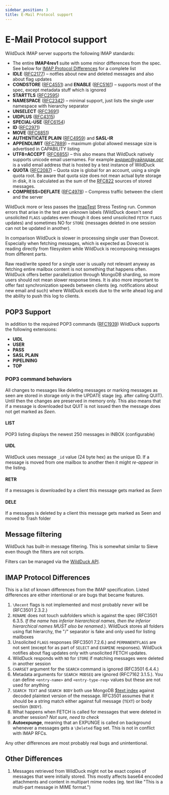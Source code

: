 ```yaml
---
sidebar_position: 3
title: E-Mail Protocol support
---
```


# E-Mail Protocol support

WildDuck IMAP server supports the following IMAP standards:

-   The entire **IMAP4rev1** suite with some minor differences from the spec. See below for [IMAP Protocol Differences](#imap-protocol-differences) for a complete
    list
-   **IDLE** ([RFC2177](https://tools.ietf.org/html/rfc2177)) – notfies about new and deleted messages and also about flag updates
-   **CONDSTORE** ([RFC4551](https://tools.ietf.org/html/rfc4551)) and **ENABLE** ([RFC5161](https://tools.ietf.org/html/rfc5161)) – supports most of the spec,
    except metadata stuff which is ignored
-   **STARTTLS** ([RFC2595](https://tools.ietf.org/html/rfc2595))
-   **NAMESPACE** ([RFC2342](https://tools.ietf.org/html/rfc2342)) – minimal support, just lists the single user namespace with hierarchy separator
-   **UNSELECT** ([RFC3691](https://tools.ietf.org/html/rfc3691))
-   **UIDPLUS** ([RFC4315](https://tools.ietf.org/html/rfc4315))
-   **SPECIAL-USE** ([RFC6154](https://tools.ietf.org/html/rfc6154))
-   **ID** ([RFC2971](https://tools.ietf.org/html/rfc2971))
-   **MOVE** ([RFC6851](https://tools.ietf.org/html/rfc6851))
-   **AUTHENTICATE PLAIN** ([RFC4959](https://tools.ietf.org/html/rfc4959)) and **SASL-IR**
-   **APPENDLIMIT** ([RFC7889](https://tools.ietf.org/html/rfc7889)) – maximum global allowed message size is advertised in CAPABILITY listing
-   **UTF8=ACCEPT** ([RFC6855](https://tools.ietf.org/html/rfc6855)) – this also means that WildDuck natively supports unicode email usernames. For example
    [андрис@уайлддак.орг](mailto:андрис@уайлддак.орг) is a valid email address that is hosted by a test instance of WildDuck
-   **QUOTA** ([RFC2087](https://tools.ietf.org/html/rfc2087)) – Quota size is global for an account, using a single quota root. Be aware that quota size does not
    mean actual byte storage in disk, it is calculated as the sum of the [RFC822](https://tools.ietf.org/html/rfc822) sources of stored messages.
-   **COMPRESS=DEFLATE** ([RFC4978](https://tools.ietf.org/html/rfc4978)) – Compress traffic between the client and the server

WildDuck more or less passes the [ImapTest](https://www.imapwiki.org/ImapTest/TestFeatures) Stress Testing run. Common errors that arise in the test are
unknown labels (WildDuck doesn't send unsolicited `FLAGS` updates even though it does send unsolicited `FETCH FLAGS` updates) and sometimes NO for `STORE`
(messages deleted in one session can not be updated in another).

In comparison WildDuck is slower in processing single user than Dovecot. Especially when fetching messages, which is expected as Dovecot is reading directly
from filesystem while WildDuck is recomposing messages from different parts.

Raw read/write speed for a single user is usually not relevant anyway as fetching entire mailbox content is not something that happens often. WildDuck offers
better parallelization through MongoDB sharding, so more users should not mean slower response times. It is also more important to offer fast synchronization
speeds between clients (eg. notifications about new email and such) where WildDuck excels due to the write ahead log and the ability to push this log to
clients.

## POP3 Support

In addition to the required POP3 commands ([RFC1939](https://tools.ietf.org/html/rfc1939)) WildDuck supports the following extensions:

-   **UIDL**
-   **USER**
-   **PASS**
-   **SASL PLAIN**
-   **PIPELINING**
-   **TOP**

### POP3 command behaviors

All changes to messages like deleting messages or marking messages as seen are stored in storage only in the UPDATE stage (eg. after calling QUIT). Until then
the changes are preserved in memory only. This also means that if a message is downloaded but QUIT is not issued then the message does not get marked as _Seen_.

#### LIST

POP3 listing displays the newest 250 messages in INBOX (configurable)

#### UIDL

WildDuck uses message `_id` value (24 byte hex) as the unique ID. If a message is moved from one mailbox to another then it might _re-appear_ in the listing.

#### RETR

If a messages is downloaded by a client this message gets marked as _Seen_

#### DELE

If a messages is deleted by a client this message gets marked as Seen and moved to Trash folder

## Message filtering

WildDuck has built-in message filtering. This is somewhat similar to Sieve even though the filters are not scripts.

Filters can be managed via the [WildDuck API](https://docs.wildduck.email/api).

## IMAP Protocol Differences

This is a list of known differences from the IMAP specification. Listed differences are either intentional or are bugs that became features.

1.  `\Recent` flags is not implemented and most probably never will be (RFC3501 2.3.2.)
2.  `RENAME` does not touch subfolders which is against the spec (RFC3501 6.3.5\. _If the name has inferior hierarchical names, then the inferior hierarchical
    names MUST also be renamed._). WildDuck stores all folders using flat hierarchy, the "/" separator is fake and only used for listing mailboxes
3.  Unsolicited `FLAGS` responses (RFC3501 7.2.6.) and `PERMANENTFLAGS` are not sent (except for as part of `SELECT` and `EXAMINE` responses). WildDuck notifies
    about flag updates only with unsolicited FETCH updates.
4.  WildDuck responds with `NO` for `STORE` if matching messages were deleted in another session
5.  `CHARSET` argument for the `SEARCH` command is ignored (RFC3501 6.4.4.)
6.  Metadata arguments for `SEARCH MODSEQ` are ignored (RFC7162 3.1.5.). You can define `<entry-name>` and `<entry-type-req>` values but these are not used for
    anything
7.  `SEARCH TEXT` and `SEARCH BODY` both use MongoDB [\$text index](https://docs.mongodb.com/v3.4/reference/operator/query/text/) against decoded plaintext
    version of the message. RFC3501 assumes that it should be a string match either against full message (`TEXT`) or body section (`BODY`).
8.  What happens when FETCH is called for messages that were deleted in another session? _Not sure, need to check_
9.  **Autoexpunge**, meaning that an EXPUNGE is called on background whenever a messages gets a `\Deleted` flag set. This is not in conflict with IMAP RFCs.

Any other differences are most probably real bugs and unintentional.

## Other Differences

1. Messages retrieved from WildDuck might not be exact copies of messages that were initially stored. This mostly affects base64 encoded attachments and content in multipart mime nodes (eg. text like "This is a multi-part message in MIME format.")